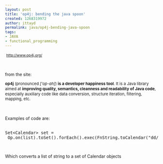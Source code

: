 ```yaml
---
layout: post
title: 'op4j: bending the java spoon'
created: 1268319972
author: ittayd
permalink: java/op4j-bending-java-spoon
tags:
- JAVA
- functional_programming
---
```

<p>&nbsp;<span class="Apple-style-span" style="line-height: 19px; font-size: 12px; "><a href="http://www.op4j.org/">http://www.op4j.org/</a>&nbsp;</span></p>
<p>&nbsp;</p>
<p>from the site:</p>
<p><span class="Apple-style-span" style="color: rgb(0, 0, 0); font-family: Verdana, Helvetica, Arial, sans-serif; line-height: normal; font-size: 13px; ">
<p style="line-height: 1.3em; font-size: small; "><b>op4j</b>&nbsp;(pronounced&nbsp;<i>['op-ah]</i>)&nbsp;<b>is a developer happiness tool</b>. It is a Java library aimed at&nbsp;<b>improving quality, semantics, cleanness and readability of Java code</b>, especially auxiliary code like data conversion, structure iteration, filtering, mapping, etc.</p>
<div>&nbsp;</div>
<div>&nbsp;</div>
<div>Examples of code are:</div>
<div>&nbsp;</div>
<pre title="code" class="brush: java;">
Set&lt;Calendar&gt; set =         
 Op.on(list).toSet().forEach().exec(FnString.toCalendar(&quot;dd/MM/yyyy&quot;)).get();</pre>
</span></p>
<p>&nbsp;</p>
<p>Which converts a list of string to a set of Calendar objects</p>
<p>&nbsp;</p>
<p>&nbsp;</p>
